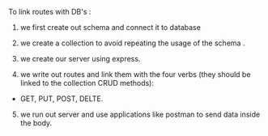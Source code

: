 To link routes with DB's :

1. we first create out schema and connect it to database

2. we create a collection to avoid repeating the usage of the schema .

3. we create our server using express.

4. we write out routes and link them with the four verbs (they should be linked to the collection CRUD methods):

  - GET, PUT, POST, DELTE.

5. we run out server and use applications like postman to send data inside the body.